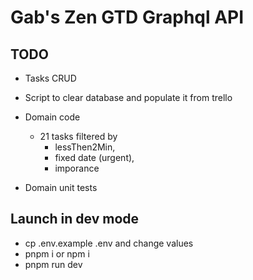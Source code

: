 # Gab's Zen GTD Graphql API

## TODO

-   Tasks CRUD
-   Script to clear database and populate it from trello
-   Domain code

    -   21 tasks filtered by
        -   lessThen2Min,
        -   fixed date (urgent),
        -   imporance

-   Domain unit tests

## Launch in dev mode

-   cp .env.example .env and change values
-   pnpm i or npm i
-   pnpm run dev
